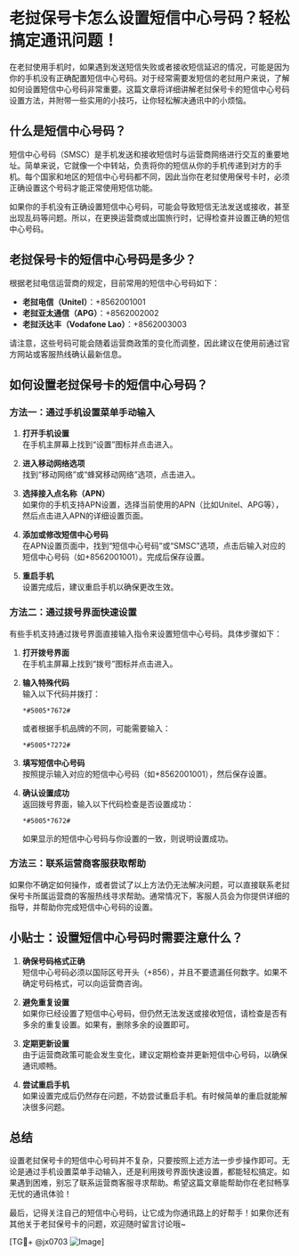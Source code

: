 # 老挝保号卡怎么设置短信中心号码？轻松搞定通讯问题！

在老挝使用手机时，如果遇到发送短信失败或者接收短信延迟的情况，可能是因为你的手机没有正确配置短信中心号码。对于经常需要发短信的老挝用户来说，了解如何设置短信中心号码非常重要。这篇文章将详细讲解老挝保号卡的短信中心号码设置方法，并附带一些实用的小技巧，让你轻松解决通讯中的小烦恼。

## 什么是短信中心号码？

短信中心号码（SMSC）是手机发送和接收短信时与运营商网络进行交互的重要地址。简单来说，它就像一个中转站，负责将你的短信从你的手机传递到对方的手机。每个国家和地区的短信中心号码都不同，因此当你在老挝使用保号卡时，必须正确设置这个号码才能正常使用短信功能。

如果你的手机没有正确设置短信中心号码，可能会导致短信无法发送或接收，甚至出现乱码等问题。所以，在更换运营商或出国旅行时，记得检查并设置正确的短信中心号码。

## 老挝保号卡的短信中心号码是多少？

根据老挝电信运营商的规定，目前常用的短信中心号码如下：

- **老挝电信（Unitel）**：+8562001001
- **老挝亚太通信（APG）**：+8562002002
- **老挝沃达丰（Vodafone Lao）**：+8562003003

请注意，这些号码可能会随着运营商政策的变化而调整，因此建议在使用前通过官方网站或客服热线确认最新信息。

## 如何设置老挝保号卡的短信中心号码？

### 方法一：通过手机设置菜单手动输入

1. **打开手机设置**  
   在手机主屏幕上找到“设置”图标并点击进入。

2. **进入移动网络选项**  
   找到“移动网络”或“蜂窝移动网络”选项，点击进入。

3. **选择接入点名称（APN）**  
   如果你的手机支持APN设置，选择当前使用的APN（比如Unitel、APG等），然后点击进入APN的详细设置页面。

4. **添加或修改短信中心号码**  
   在APN设置页面中，找到“短信中心号码”或“SMSC”选项，点击后输入对应的短信中心号码（如+8562001001）。完成后保存设置。

5. **重启手机**  
   设置完成后，建议重启手机以确保更改生效。

### 方法二：通过拨号界面快速设置

有些手机支持通过拨号界面直接输入指令来设置短信中心号码。具体步骤如下：

1. **打开拨号界面**  
   在手机主屏幕上找到“拨号”图标并点击进入。

2. **输入特殊代码**  
   输入以下代码并拨打：
   ```
   *#5005*7672# 
   ```
   或者根据手机品牌的不同，可能需要输入：
   ```
   *#5005*7272#
   ```

3. **填写短信中心号码**  
   按照提示输入对应的短信中心号码（如+8562001001），然后保存设置。

4. **确认设置成功**  
   返回拨号界面，输入以下代码检查是否设置成功：
   ```
   *#5005*7672#
   ```
   如果显示的短信中心号码与你设置的一致，则说明设置成功。

### 方法三：联系运营商客服获取帮助

如果你不确定如何操作，或者尝试了以上方法仍无法解决问题，可以直接联系老挝保号卡所属运营商的客服热线寻求帮助。通常情况下，客服人员会为你提供详细的指导，并帮助你完成短信中心号码的设置。

## 小贴士：设置短信中心号码时需要注意什么？

1. **确保号码格式正确**  
   短信中心号码必须以国际区号开头（+856），并且不要遗漏任何数字。如果不确定号码格式，可以向运营商咨询。

2. **避免重复设置**  
   如果你已经设置了短信中心号码，但仍然无法发送或接收短信，请检查是否有多余的重复设置。如果有，删除多余的设置即可。

3. **定期更新设置**  
   由于运营商政策可能会发生变化，建议定期检查并更新短信中心号码，以确保通讯顺畅。

4. **尝试重启手机**  
   如果设置完成后仍然存在问题，不妨尝试重启手机。有时候简单的重启就能解决很多问题。

## 总结

设置老挝保号卡的短信中心号码并不复杂，只要按照上述方法一步步操作即可。无论是通过手机设置菜单手动输入，还是利用拨号界面快速设置，都能轻松搞定。如果遇到困难，别忘了联系运营商客服寻求帮助。希望这篇文章能帮助你在老挝畅享无忧的通讯体验！

最后，记得关注自己的短信中心号码，让它成为你通讯路上的好帮手！如果你还有其他关于老挝保号卡的问题，欢迎随时留言讨论哦~

[TG💪+ @jx0703 ![Image](https://github.com/user-attachments/assets/dbca1d08-cadb-493c-b0ec-ad6f7a83f270)]